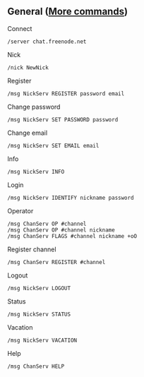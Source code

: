 ## General ([More commands](https://toxin.jottit.com/freenode_nickserv_commands))

Connect

	/server chat.freenode.net

Nick

	/nick NewNick

Register

	/msg NickServ REGISTER password email

Change password

	/msg NickServ SET PASSWORD password

Change email

	/msg NickServ SET EMAIL email

Info

	/msg NickServ INFO

Login

	/msg NickServ IDENTIFY nickname password

Operator

	/msg ChanServ OP #channel
	/msg ChanServ OP #channel nickname
	/msg ChanServ FLAGS #channel nickname +oO

Register channel

	/msg ChanServ REGISTER #channel

Logout

	/msg NickServ LOGOUT

Status

	/msg NickServ STATUS

Vacation

	/msg NickServ VACATION

Help

	/msg ChanServ HELP

